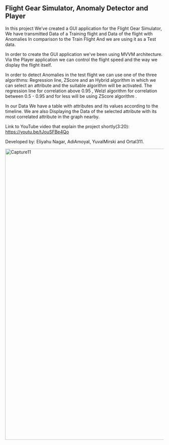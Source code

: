 ## Flight Gear Simulator, Anomaly Detector and Player


In this project We’ve created a GUI application for the Flight Gear Simulator,
We have transmitted Data of a Training flight and Data of the flight with Anomalies In comparison to the Train Flight And we are using it as a Test data.

In order to create the GUI application we've been using MVVM architecture.
Via the Player application we can control the flight speed and the way we display the flight itself.

In order to detect Anomalies in the test flight we can use one of the three algorithms:
Regression line, ZScore and an Hybrid algorithm in which we can select an attribute and the suitable algorithm will be activated.
The regression line for correlation above 0.95 , Welzl algorithm for correlation between 0.5 - 0.95 and for less will be using ZScore algorithm .

In our Data We have a table with attributes and its values according to the timeline.
We are also Displaying the Data of the selected attribute with its most correlated attribute in the graph nearby.

Link to YouTube video that explain the project shortly(3:20): https://youtu.be/tJouSFBe4Qo 

Developed by: Eliyahu Nagar, AdiAmoyal, YuvalMirski and Ortal311.

<img width="923" alt="Capture11" src="https://user-images.githubusercontent.com/74242238/125206698-43c43700-e291-11eb-9d8b-9396b855acc7.PNG">

